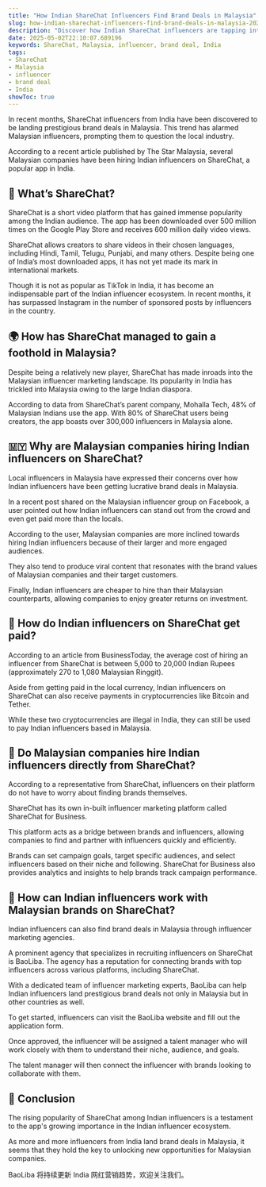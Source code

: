 ```yaml
---
title: "How Indian ShareChat Influencers Find Brand Deals in Malaysia"
slug: how-indian-sharechat-influencers-find-brand-deals-in-malaysia-2025-05-02
description: "Discover how Indian ShareChat influencers are tapping into the Malaysian market. Learn how they connect with brands for sponsored content."
date: 2025-05-02T22:10:07.689196
keywords: ShareChat, Malaysia, influencer, brand deal, India
tags:
- ShareChat
- Malaysia
- influencer
- brand deal
- India
showToc: true
---
```


In recent months, ShareChat influencers from India have been discovered to be landing prestigious brand deals in Malaysia. This trend has alarmed Malaysian influencers, prompting them to question the local industry.

According to a recent article published by The Star Malaysia, several Malaysian companies have been hiring Indian influencers on ShareChat, a popular app in India.


## 📱 What’s ShareChat?

ShareChat is a short video platform that has gained immense popularity among the Indian audience. The app has been downloaded over 500 million times on the Google Play Store and receives 600 million daily video views. 

ShareChat allows creators to share videos in their chosen languages, including Hindi, Tamil, Telugu, Punjabi, and many others. Despite being one of India’s most downloaded apps, it has not yet made its mark in international markets.

Though it is not as popular as TikTok in India, it has become an indispensable part of the Indian influencer ecosystem. In recent months, it has surpassed Instagram in the number of sponsored posts by influencers in the country.


## 🌍 How has ShareChat managed to gain a foothold in Malaysia?

Despite being a relatively new player, ShareChat has made inroads into the Malaysian influencer marketing landscape. Its popularity in India has trickled into Malaysia owing to the large Indian diaspora.

According to data from ShareChat’s parent company, Mohalla Tech, 48% of Malaysian Indians use the app. With 80% of ShareChat users being creators, the app boasts over 300,000 influencers in Malaysia alone.


## 🇲🇾 Why are Malaysian companies hiring Indian influencers on ShareChat?

Local influencers in Malaysia have expressed their concerns over how Indian influencers have been getting lucrative brand deals in Malaysia. 

In a recent post shared on the Malaysian influencer group on Facebook, a user pointed out how Indian influencers can stand out from the crowd and even get paid more than the locals.

According to the user, Malaysian companies are more inclined towards hiring Indian influencers because of their larger and more engaged audiences. 

They also tend to produce viral content that resonates with the brand values of Malaysian companies and their target customers. 

Finally, Indian influencers are cheaper to hire than their Malaysian counterparts, allowing companies to enjoy greater returns on investment.


## 💸 How do Indian influencers on ShareChat get paid?

According to an article from BusinessToday, the average cost of hiring an influencer from ShareChat is between 5,000 to 20,000 Indian Rupees (approximately 270 to 1,080 Malaysian Ringgit). 

Aside from getting paid in the local currency, Indian influencers on ShareChat can also receive payments in cryptocurrencies like Bitcoin and Tether.

While these two cryptocurrencies are illegal in India, they can still be used to pay Indian influencers based in Malaysia.


## 🏢 Do Malaysian companies hire Indian influencers directly from ShareChat?

According to a representative from ShareChat, influencers on their platform do not have to worry about finding brands themselves.

ShareChat has its own in-built influencer marketing platform called ShareChat for Business. 

This platform acts as a bridge between brands and influencers, allowing companies to find and partner with influencers quickly and efficiently.

Brands can set campaign goals, target specific audiences, and select influencers based on their niche and following. ShareChat for Business also provides analytics and insights to help brands track campaign performance.


## 🤝 How can Indian influencers work with Malaysian brands on ShareChat?

Indian influencers can also find brand deals in Malaysia through influencer marketing agencies. 

A prominent agency that specializes in recruiting influencers on ShareChat is BaoLiba. The agency has a reputation for connecting brands with top influencers across various platforms, including ShareChat.

With a dedicated team of influencer marketing experts, BaoLiba can help Indian influencers land prestigious brand deals not only in Malaysia but in other countries as well.

To get started, influencers can visit the BaoLiba website and fill out the application form. 

Once approved, the influencer will be assigned a talent manager who will work closely with them to understand their niche, audience, and goals. 

The talent manager will then connect the influencer with brands looking to collaborate with them.


## 👀 Conclusion

The rising popularity of ShareChat among Indian influencers is a testament to the app's growing importance in the Indian influencer ecosystem. 

As more and more influencers from India land brand deals in Malaysia, it seems that they hold the key to unlocking new opportunities for Malaysian companies. 


BaoLiba 将持续更新 India 网红营销趋势，欢迎关注我们。